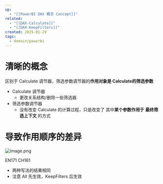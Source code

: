 ```yaml
---
up:
  - "[[PowerBI DAX 概念 Concept]]"
related:
  - "[[DAX-Calculate]]"
  - "[[DAX-KeepFilters]]"
created: 2025-01-29
tags:
  - domain/powerbi
---
```


# 清晰的概念

区别于 Calculate 调节器，筛选参数调节器的**作用对象是 Calculate的筛选参数**



- Calculate 调节器
	- 更改关系结构/删除一些筛选器
- 筛选参数调节器
	- 没有改变 Calculate 的计算过程，只是改变了 其中**某个参数作用于** **最终筛选上下文** 的方式


# 导致作用顺序的差异



![image.png](https://s1.vika.cn/space/2025/01/29/deee2b9ca8934cdd9612423672962ce6)


EN171 CH161
- 两种写法的结果相同
- 注意 All 先生效，KeepFilters 后生效


